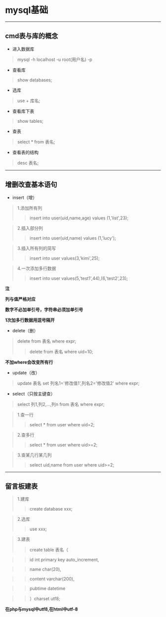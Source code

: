 # mysql基础
---
## cmd表与库的概念

* 进入数据库
> mysql -h localhost -u root(用户名) -p
* 查看库
> show databases;
* 选库
> use + 库名;
* 查看库下表
> show tables;
* 查表
> select * from 表名;
* 查看表的结构
> desc 表名;
---
## 增删改查基本语句

* insert（增）
> 1.添加所有列
>> insert into user(uid,name,age) values (1,'list',23);

> 2.插入部分列
>> insert into user(uid,name) values (1,'lucy');

> 3.插入所有列的简写
>> insert into user values(3,'kimi',25);

> 4.一次添加多行数据
>> insert into user values(5,'test1',44),(6,'test2',23);

**注**

**列与值严格对应**

**数字不必加单引号，字符串必须加单引号**

**1次加多行数据用逗号隔开**

* delete（删）
> delete from 表名 where expr;
>> delete from 表名 where uid=10;

**不加where会改变所有行**

* update（改）
> update 表名 set 列名1='修改值1',列名2='修改值2' where expr;

* select（只按主键查）
> select 列1,列2,...,列n from 表名 where expr;

> 1.查一行
>> select * from user where uid=2;

> 2.查多行
>> select * from user where uid>=2;

> 3.查某几行某几列
>> select uid,name from user where uid>=2;

---

## 留言板建表

> 1.建库
>> create database xxx;

> 2.选库
>> use xxx;

> 3.建表
>> create table 表名（

>>   id int primary key auto_increment,
  
>>   name char(20),
  
>>   content varchar(200),
  
>>   pubtime datetime
  
>> ）charset utf8;

**在php与mysql中utf8,在html中utf-8**
